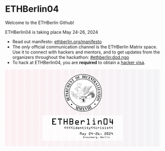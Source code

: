 # ETHBerlin04

Welcome to the ETHBerlin Github!

ETHBerlin04 is taking place May 24-26, 2024

- Read out manifesto: [ethberlin.org/manifesto](https://ethberlin.org/manifesto/)
- The *only* official communication channel is the ETHBerlin Matrix space. Use it to connect with hackers and mentors, and to get updates from the organizers throughout the hackathon: [#ethberlin:dod.ngo](https://matrix.to/#/%23ethberlin:dod.ngo)
- To hack at ETHBerlin04, you are **required** to obtain a [hacker visa](https://visas.ethberlin.org/ethberlin/4/).

![ETHBerlin Banner](/ethberlin_banner.png)
